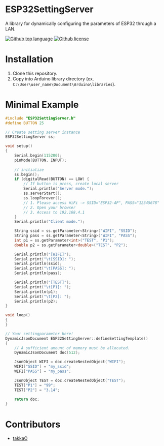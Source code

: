 # ESP32SettingServer

<!-- # Short Description -->

A library for dynamically configuring the parameters of ESP32 through a LAN.

<!-- # Badges -->

[![Github top language](https://img.shields.io/github/languages/top/takkaO/ESP32SettingServer)](https://github.com/takkaO/ESP32SettingServer/)
[![Github license](https://img.shields.io/github/license/takkaO/ESP32SettingServer)](https://github.com/takkaO/ESP32SettingServer/)

# Installation

1. Clone this repository.
2. Copy into Arduino library directory  (ex. ```C:\User\user_name\Document\Arduino\libraries```).

# Minimal Example

```c++ 
#include "ESP32SettingServer.h"
#define BUTTON 25

// Create setting server instance
ESP32SettingServer ss;

void setup()
{
	Serial.begin(115200);
	pinMode(BUTTON, INPUT);
	
	// initialize
	ss.begin();
	if (digitalRead(BUTTON) == LOW) {
		// If button is press, create local server
		Serial.println("Server mode.");
		ss.serverStart();
		ss.loopForever();
		// 1. Please access WiFi -> SSID="ESP32-AP", PASS="12345678"
		// 2. Open your browser
		// 3. Access to 192.168.4.1
	}
	Serial.println("Client mode.");

	String ssid = ss.getParameter<String>("WIFI", "SSID");
	String pass = ss.getParameter<String>("WIFI", "PASS");
	int p1 = ss.getParameter<int>("TEST", "P1");
	double p2 = ss.getParameter<double>("TEST", "P2");

	Serial.println("[WIFI]");
	Serial.print("\t[SSID]: ");
	Serial.println(ssid);
	Serial.print("\t[PASS]: ");
	Serial.println(pass);

	Serial.println("[TEST]");
	Serial.print("\t[P1]: ");
	Serial.println(p1);
	Serial.print("\t[P2]: ");
	Serial.println(p2);
}

void loop()
{
}

// Your settingparameter here!
DynamicJsonDocument ESP32SettingServer::defineSettingTemplate()
{
	// A sufficient amount of memory must be allocated.
	DynamicJsonDocument doc(512);

	JsonObject WIFI = doc.createNestedObject("WIFI");
	WIFI["SSID"] = "my_ssid";
	WIFI["PASS"] = "my_pass";

	JsonObject TEST = doc.createNestedObject("TEST");
	TEST["P1"] = "99";
	TEST["P2"] = "3.14";

	return doc;
}
```

# Contributors

- [takkaO](https://github.com/takkaO)

<!-- CREATED_BY_LEADYOU_README_GENERATOR -->